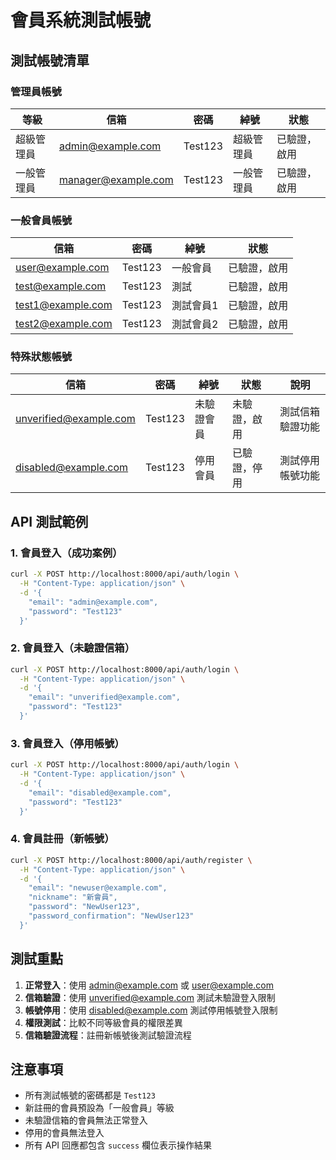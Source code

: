 # 會員系統測試帳號

## 測試帳號清單

### 管理員帳號
| 等級 | 信箱 | 密碼 | 綽號 | 狀態 |
|------|------|------|------|------|
| 超級管理員 | admin@example.com | Test123 | 超級管理員 | 已驗證，啟用 |
| 一般管理員 | manager@example.com | Test123 | 一般管理員 | 已驗證，啟用 |

### 一般會員帳號
| 信箱 | 密碼 | 綽號 | 狀態 |
|------|------|------|------|
| user@example.com | Test123 | 一般會員 | 已驗證，啟用 |
| test@example.com | Test123 | 測試 | 已驗證，啟用 |
| test1@example.com | Test123 | 測試會員1 | 已驗證，啟用 |
| test2@example.com | Test123 | 測試會員2 | 已驗證，啟用 |

### 特殊狀態帳號
| 信箱 | 密碼 | 綽號 | 狀態 | 說明 |
|------|------|------|------|------|
| unverified@example.com | Test123 | 未驗證會員 | 未驗證，啟用 | 測試信箱驗證功能 |
| disabled@example.com | Test123 | 停用會員 | 已驗證，停用 | 測試停用帳號功能 |

## API 測試範例

### 1. 會員登入（成功案例）
```bash
curl -X POST http://localhost:8000/api/auth/login \
  -H "Content-Type: application/json" \
  -d '{
    "email": "admin@example.com",
    "password": "Test123"
  }'
```

### 2. 會員登入（未驗證信箱）
```bash
curl -X POST http://localhost:8000/api/auth/login \
  -H "Content-Type: application/json" \
  -d '{
    "email": "unverified@example.com",
    "password": "Test123"
  }'
```

### 3. 會員登入（停用帳號）
```bash
curl -X POST http://localhost:8000/api/auth/login \
  -H "Content-Type: application/json" \
  -d '{
    "email": "disabled@example.com",
    "password": "Test123"
  }'
```

### 4. 會員註冊（新帳號）
```bash
curl -X POST http://localhost:8000/api/auth/register \
  -H "Content-Type: application/json" \
  -d '{
    "email": "newuser@example.com",
    "nickname": "新會員",
    "password": "NewUser123",
    "password_confirmation": "NewUser123"
  }'
```

## 測試重點

1. **正常登入**：使用 admin@example.com 或 user@example.com
2. **信箱驗證**：使用 unverified@example.com 測試未驗證登入限制
3. **帳號停用**：使用 disabled@example.com 測試停用帳號登入限制
4. **權限測試**：比較不同等級會員的權限差異
5. **信箱驗證流程**：註冊新帳號後測試驗證流程

## 注意事項

- 所有測試帳號的密碼都是 `Test123`
- 新註冊的會員預設為「一般會員」等級
- 未驗證信箱的會員無法正常登入
- 停用的會員無法登入
- 所有 API 回應都包含 `success` 欄位表示操作結果 